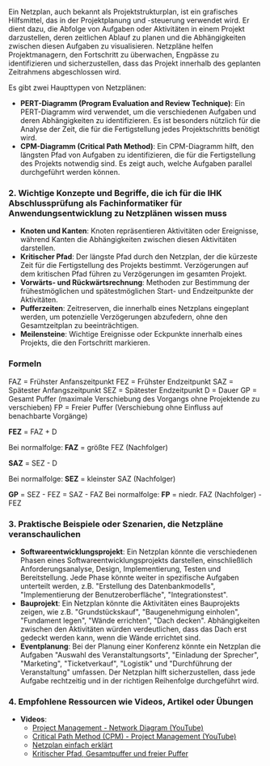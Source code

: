 Ein Netzplan, auch bekannt als Projektstrukturplan, ist ein grafisches Hilfsmittel, das in der Projektplanung und -steuerung verwendet wird. Er dient dazu, die Abfolge von Aufgaben oder Aktivitäten in einem Projekt darzustellen, deren zeitlichen Ablauf zu planen und die Abhängigkeiten zwischen diesen Aufgaben zu visualisieren. Netzpläne helfen Projektmanagern, den Fortschritt zu überwachen, Engpässe zu identifizieren und sicherzustellen, dass das Projekt innerhalb des geplanten Zeitrahmens abgeschlossen wird.

Es gibt zwei Haupttypen von Netzplänen:

- **PERT-Diagramm (Program Evaluation and Review Technique)**: Ein PERT-Diagramm wird verwendet, um die verschiedenen Aufgaben und deren Abhängigkeiten zu identifizieren. Es ist besonders nützlich für die Analyse der Zeit, die für die Fertigstellung jedes Projektschritts benötigt wird.
- **CPM-Diagramm (Critical Path Method)**: Ein CPM-Diagramm hilft, den längsten Pfad von Aufgaben zu identifizieren, die für die Fertigstellung des Projekts notwendig sind. Es zeigt auch, welche Aufgaben parallel durchgeführt werden können.

### 2. Wichtige Konzepte und Begriffe, die ich für die IHK Abschlussprüfung als Fachinformatiker für Anwendungsentwicklung zu Netzplänen wissen muss

- **Knoten und Kanten**: Knoten repräsentieren Aktivitäten oder Ereignisse, während Kanten die Abhängigkeiten zwischen diesen Aktivitäten darstellen.
- **Kritischer Pfad**: Der längste Pfad durch den Netzplan, der die kürzeste Zeit für die Fertigstellung des Projekts bestimmt. Verzögerungen auf dem kritischen Pfad führen zu Verzögerungen im gesamten Projekt.
- **Vorwärts- und Rückwärtsrechnung**: Methoden zur Bestimmung der frühestmöglichen und spätestmöglichen Start- und Endzeitpunkte der Aktivitäten.
- **Pufferzeiten**: Zeitreserven, die innerhalb eines Netzplans eingeplant werden, um potenzielle Verzögerungen abzufedern, ohne den Gesamtzeitplan zu beeinträchtigen.
- **Meilensteine**: Wichtige Ereignisse oder Eckpunkte innerhalb eines Projekts, die den Fortschritt markieren.

### Formeln

FAZ = Frühster Anfanszeitpunkt
FEZ = Frühster Endzeitpunkt
SAZ = Spätester Anfangszeitpunkt
SEZ = Spätester Endzeitpunkt
D = Dauer
GP = Gesamt Puffer (maximale Verschiebung des Vorgangs ohne Projektende zu verschieben)
FP = Freier Puffer (Verschiebung ohne Einfluss auf benachbarte Vorgänge)

**FEZ** = FAZ + D

Bei normalfolge:
**FAZ** = größte FEZ (Nachfolger)

**SAZ** = SEZ - D

Bei normalfolge:
**SEZ** = kleinster SAZ (Nachfolger)

**GP** = SEZ - FEZ = SAZ - FAZ
Bei normalfolge:
**FP** = niedr. FAZ (Nachfolger) - FEZ

### 3. Praktische Beispiele oder Szenarien, die Netzpläne veranschaulichen

- **Softwareentwicklungsprojekt**: Ein Netzplan könnte die verschiedenen Phasen eines Softwareentwicklungsprojekts darstellen, einschließlich Anforderungsanalyse, Design, Implementierung, Testen und Bereitstellung. Jede Phase könnte weiter in spezifische Aufgaben unterteilt werden, z.B. "Erstellung des Datenbankmodells", "Implementierung der Benutzeroberfläche", "Integrationstest".
- **Bauprojekt**: Ein Netzplan könnte die Aktivitäten eines Bauprojekts zeigen, wie z.B. "Grundstückskauf", "Baugenehmigung einholen", "Fundament legen", "Wände errichten", "Dach decken". Abhängigkeiten zwischen den Aktivitäten würden verdeutlichen, dass das Dach erst gedeckt werden kann, wenn die Wände errichtet sind.
- **Eventplanung**: Bei der Planung einer Konferenz könnte ein Netzplan die Aufgaben "Auswahl des Veranstaltungsorts", "Einladung der Sprecher", "Marketing", "Ticketverkauf", "Logistik" und "Durchführung der Veranstaltung" umfassen. Der Netzplan hilft sicherzustellen, dass jede Aufgabe rechtzeitig und in der richtigen Reihenfolge durchgeführt wird.

### 4. Empfohlene Ressourcen wie Videos, Artikel oder Übungen

- **Videos**:
    - [Project Management - Network Diagram (YouTube)](https://www.youtube.com/watch?v=I9jd0jgVvg0)
    - [Critical Path Method (CPM) - Project Management (YouTube)](https://www.youtube.com/watch?v=tJ2k1ZCINxI)
    - [Netzplan einfach erklärt](https://www.youtube.com/watch?v=MnE1kLW3rvs)
    - [Kritischer Pfad, Gesamtpuffer und freier Puffer](https://www.youtube.com/watch?v=kjjN7MDwgf0)
